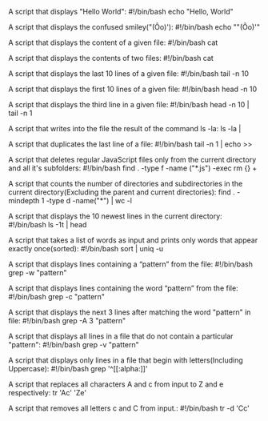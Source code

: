 A script that displays "Hello World":
#!/bin/bash
echo "Hello, World"

A script that displays the confused smiley("(Ôo)'):
#!/bin/bash
echo "\"(Ôo)'"

A script that displays the content of a given file:
#!/bin/bash
cat <file-path>

A script that displays the contents of two files:
#!/bin/bash
cat <file1-path> <file2-path>

A script that displays the last 10 lines of a given file:
#!/bin/bash
tail -n 10 <file-path>

A script that displays the first 10 lines of a given file:
#!/bin/bash
head -n 10 <file-path>

A script that displays the third line in a given file:
#!/bin/bash
head -n 10 <file-name> | tail -n 1 <file-name>

A script that writes into the file <file-name> the result of the command ls -la:
ls -la | <file-name>

A script that duplicates the last line of a file:
#!/bin/bash
tail -n 1 <file-name> | echo >> <file-name>

A script that deletes  regular JavaScript files only from the current directory and all it's subfolders:
#!/bin/bash
find . -type f -name ("*.js") -exec  rm {} + 

A script that counts the number of directories and subdirectories in the current directory(Excluding the parent and current directories):
find . -mindepth 1 -type d -name("*") | wc -l

A script that displays the 10 newest lines in the current directory:
#!/bin/bash
ls -1t | head

A script that takes a list of words as input and prints only words that appear exactly once(sorted):
#!/bin/bash
sort  | uniq -u

A script that displays lines containing a “pattern” from the file:
#!/bin/bash
grep -w "pattern" <file-path>

A script that displays lines containing the  word “pattern” from the file:
#!/bin/bash
grep -c "pattern" <file-path>

A script that displays the next 3 lines after matching the word "pattern" in file:
#!/bin/bash
grep -A 3 "pattern" <file-name>

A script that displays all lines in a file that do not contain a particular "pattern":
#!/bin/bash
grep -v "pattern" <file-path>

A script that displays only lines in a file that begin with letters(Including Uppercase):
#!/bin/bash
grep '^[[:alpha:]]' <file-path> 

A script that replaces all characters A and c from input to Z and e respectively:
tr 'Ac' 'Ze'

A script that  removes all letters c and C from input.:
#!/bin/bash
tr -d 'Cc' <piped from standard input>
